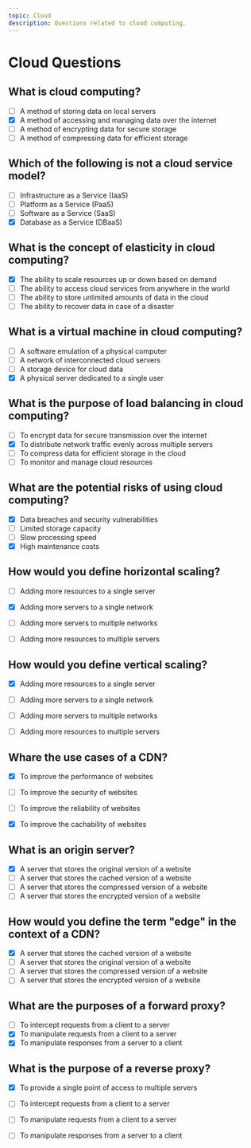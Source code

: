 ```yaml
---
topic: Cloud
description: Questions related to cloud computing.
---
```


# Cloud Questions

## What is cloud computing?

- [ ] A method of storing data on local servers
- [x] A method of accessing and managing data over the internet
- [ ] A method of encrypting data for secure storage
- [ ] A method of compressing data for efficient storage

## Which of the following is not a cloud service model?

- [ ] Infrastructure as a Service (IaaS)
- [ ] Platform as a Service (PaaS)
- [ ] Software as a Service (SaaS)
- [x] Database as a Service (DBaaS)

## What is the concept of elasticity in cloud computing?
   
- [x] The ability to scale resources up or down based on demand
- [ ] The ability to access cloud services from anywhere in the world
- [ ] The ability to store unlimited amounts of data in the cloud
- [ ] The ability to recover data in case of a disaster

## What is a virtual machine in cloud computing?

- [ ] A software emulation of a physical computer
- [ ] A network of interconnected cloud servers
- [ ] A storage device for cloud data
- [x] A physical server dedicated to a single user

## What is the purpose of load balancing in cloud computing?

- [ ] To encrypt data for secure transmission over the internet
- [x] To distribute network traffic evenly across multiple servers
- [ ] To compress data for efficient storage in the cloud
- [ ] To monitor and manage cloud resources

## What are the potential risks of using cloud computing?

- [x] Data breaches and security vulnerabilities
- [ ] Limited storage capacity
- [ ] Slow processing speed
- [x] High maintenance costs

## How would you define horizontal scaling?

- [ ] Adding more resources to a single server
- [x] Adding more servers to a single network
- [ ] Adding more servers to multiple networks
- [ ] Adding more resources to multiple servers


## How would you define vertical scaling?

- [x] Adding more resources to a single server
- [ ] Adding more servers to a single network
- [ ] Adding more servers to multiple networks
- [ ] Adding more resources to multiple servers


## Whare the use cases of a CDN?

- [x] To improve the performance of websites
- [ ] To improve the security of websites
- [ ] To improve the reliability of websites
- [x] To improve the cachability of websites


## What is an origin server?

- [x] A server that stores the original version of a website
- [ ] A server that stores the cached version of a website
- [ ] A server that stores the compressed version of a website
- [ ] A server that stores the encrypted version of a website

## How would you define the term "edge" in the context of a CDN?

- [x] A server that stores the cached version of a website
- [ ] A server that stores the original version of a website
- [ ] A server that stores the compressed version of a website
- [ ] A server that stores the encrypted version of a website

## What are the purposes of a forward proxy?

- [ ] To intercept requests from a client to a server
- [x] To manipulate requests from a client to a server
- [x] To manipulate responses from a server to a client

## What is the purpose of a reverse proxy?

- [x] To provide a single point of access to multiple servers
- [ ] To intercept requests from a client to a server
- [ ] To manipulate requests from a client to a server
- [ ] To manipulate responses from a server to a client

